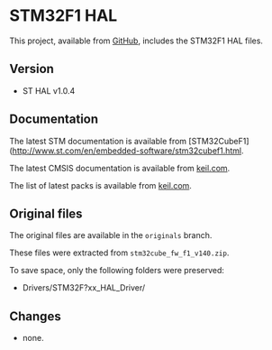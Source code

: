# STM32F1 HAL

This project, available from [GitHub](https://github.com/rpavlik/xpacks-stm32f1-hal),
includes the STM32F1 HAL files.

## Version

* ST HAL v1.0.4

## Documentation

The latest STM documentation is available from
[STM32CubeF1](http://www.st.com/en/embedded-software/stm32cubef1.html.

The latest CMSIS documentation is available from
[keil.com](http://www.keil.com/cmsis).

The list of latest packs is available from [keil.com](https://www.keil.com/dd2/pack/).

## Original files

The original files are available in the `originals` branch.

These files were extracted from `stm32cube_fw_f1_v140.zip`.

To save space, only the following folders were preserved:

* Drivers/STM32F\?xx\_HAL\_Driver/

## Changes

* none.


